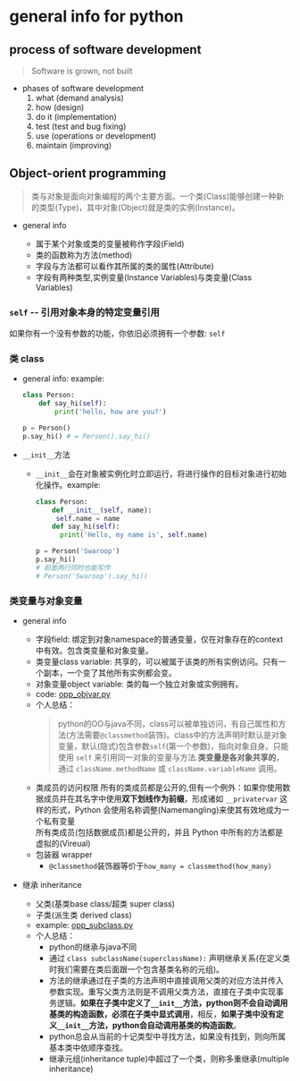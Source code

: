 # general info for python

## process of software development

>Software is grown, not built

- phases of software development
    1. what (demand analysis)
    2. how (design)
    3. do it (implementation)
    4. test (test and bug fixing)
    5. use (operations or development)
    6. maintain (improving)

## Object-orient programming

>类与对象是面向对象编程的两个主要方面。一个类(Class)能够创建一种新的类型(Type)，其中对象(Object)就是类的实例(Instance)。

- general info  

  - 属于某个对象或类的变量被称作字段(Field)  
  - 类的函数称为方法(method)  
  - 字段与方法都可以看作其所属的类的属性(Attribute)  
  - 字段有两种类型,实例变量(Instance Variables)与类变量(Class Variables)

### `self` -- 引用对象本身的特定变量引用

如果你有一个没有参数的功能，你依旧必须拥有一个参数: `self`

### 类 class

- general info:
    example:  

    ```python
    class Person:
        def say_hi(self):
            print('hello, how are you?')

    p = Person()
    p.say_hi() # = Person().say_hi()
    ```

- `__init__`方法
  
  - `__init__`会在对象被实例化时立即运行，将进行操作的目标对象进行初始化操作。example:

    ```python
    class Person:
        def __init__(self, name):
         self.name = name
        def say_hi(self):
          print('Hello, my name is', self.name)

    p = Person('Swaroop')
    p.say_hi()
    # 前面两行同时也能写作
    # Person('Swaroop').say_hi()
    ```

### 类变量与对象变量

- general info
  
  - 字段field: 绑定到对象namespace的普通变量，仅在对象存在的context中有效。包含类变量和对象变量。
  - 类变量class variable: 共享的，可以被属于该类的所有实例访问。只有一个副本，一个变了其他所有实例都会变。
  - 对象变量object variable: 类的每一个独立对象或实例拥有。
  - code: [opp_objvar.py](./opp_objvar.py)
  - 个人总结：
    >python的OO与java不同，class可以被单独访问，有自己属性和方法(方法需要`@classmethod`装饰)。class中的方法声明时默认是对象变量，默认(隐式)包含参数`self`(第一个参数)，指向对象自身。只能使用 `self` 来引用同一对象的变量与方法.**类变量是各对象共享的**，通过 `className.methodName` 或 `className.variableName` 调用。
  - 类成员的访问权限
    所有的类成员都是公开的,但有一个例外：如果你使用数据成员并在其名字中使用**双下划线作为前缀**，形成诸如 `__privatervar` 这样的形式，Python 会使用名称调整(Namemangling)来使其有效地成为一个私有变量  
    所有类成员(包括数据成员)都是公开的，并且 Python 中所有的方法都是虚拟的(Vireual)
  - 包装器 wrapper
    - `@classmethod`装饰器等价于`how_many = classmethod(how_many)`

- 继承 inheritance

  - 父类(基类base class/超类 super class)
  - 子类(派生类 derived class)
  - example: [opp_subclass.py](./opp_subclass.py)
  - 个人总结：
    - python的继承与java不同
    - 通过 `class subclassName(superclassName):` 声明继承关系(在定义类时我们需要在类后面跟一个包含基类名称的元组)。
    - 方法的继承通过在子类的方法声明中直接调用父类的对应方法并传入参数实现。重写父类方法则是不调用父类方法，直接在子类中实现事务逻辑。**如果在子类中定义了`__init__`方法，python则不会自动调用基类的构造函数，必须在子类中显式调用**，相反，**如果子类中没有定义`__init__`方法，python会自动调用基类的构造函数**。
    - python总会从当前的十记类型中寻找方法，如果没有找到，则向所属基本类中依顺序查找。
    - 继承元组(inheritance tuple)中超过了一个类，则称多重继承(multiple inheritance)